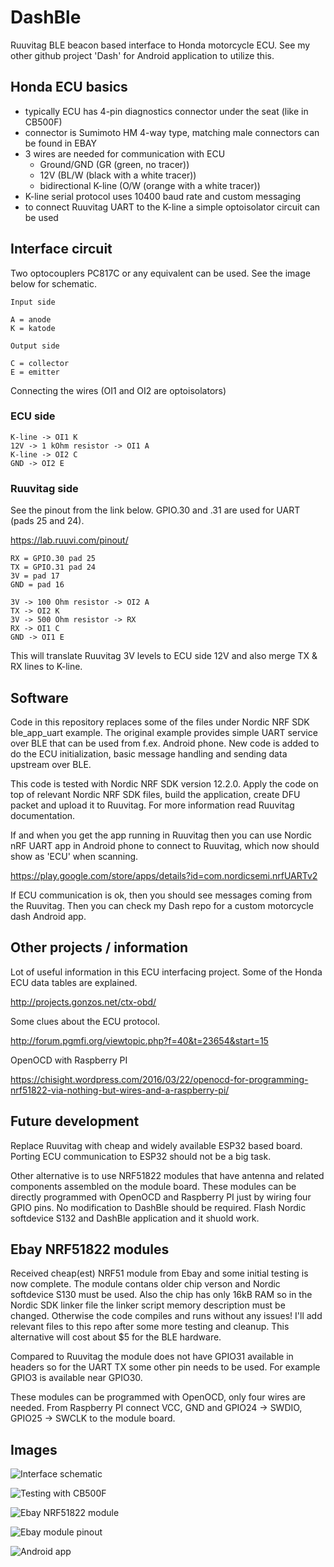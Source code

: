 # DashBle

Ruuvitag BLE beacon based interface to Honda motorcycle ECU. 
See my other github project 'Dash' for Android application to utilize this.

## Honda ECU basics

* typically ECU has 4-pin diagnostics connector under the seat (like in CB500F)
* connector is Sumimoto HM 4-way type, matching male connectors can be found in EBAY
* 3 wires are needed for communication with ECU
    * Ground/GND (GR (green, no tracer))
    * 12V (BL/W (black with a white tracer))
    * bidirectional K-line (O/W (orange with a white tracer))
* K-line serial protocol uses 10400 baud rate and custom messaging
* to connect Ruuvitag UART to the K-line a simple optoisolator circuit can be used

## Interface circuit

Two optocouplers PC817C or any equivalent can be used. See the image below for schematic.

```
Input side

A = anode
K = katode

Output side

C = collector
E = emitter
```

Connecting the wires (OI1 and OI2 are optoisolators)

### ECU side

```
K-line -> OI1 K
12V -> 1 kOhm resistor -> OI1 A
K-line -> OI2 C
GND -> OI2 E
```

### Ruuvitag side

See the pinout from the link below. GPIO.30 and .31 are used for UART (pads 25 and 24).

https://lab.ruuvi.com/pinout/

```
RX = GPIO.30 pad 25
TX = GPIO.31 pad 24
3V = pad 17
GND = pad 16

3V -> 100 Ohm resistor -> OI2 A
TX -> OI2 K
3V -> 500 Ohm resistor -> RX
RX -> OI1 C
GND -> OI1 E
```

This will translate Ruuvitag 3V levels to ECU side 12V and also merge TX & RX lines to K-line.

## Software

Code in this repository replaces some of the files under Nordic NRF SDK ble_app_uart example. The original example 
provides simple UART service over BLE that can be used from f.ex. Android phone. New code is added to do the
ECU initialization, basic message handling and sending data upstream over BLE.

This code is tested with Nordic NRF SDK version 12.2.0. Apply the code on top of relevant Nordic NRF SDK files,
build the application, create DFU packet and upload it to Ruuvitag. For more information read Ruuvitag documentation.

If and when you get the app running in Ruuvitag then you can use Nordic nRF UART app in Android phone to connect
to Ruuvitag, which now should show as 'ECU' when scanning.

https://play.google.com/store/apps/details?id=com.nordicsemi.nrfUARTv2

If ECU communication is ok, then you should see messages coming from the Ruuvitag. Then you can check my Dash repo
for a custom motorcycle dash Android app.

## Other projects / information

Lot of useful information in this ECU interfacing project. Some of the Honda ECU data tables are explained.

http://projects.gonzos.net/ctx-obd/

Some clues about the ECU protocol.

http://forum.pgmfi.org/viewtopic.php?f=40&t=23654&start=15

OpenOCD with Raspberry PI

https://chisight.wordpress.com/2016/03/22/openocd-for-programming-nrf51822-via-nothing-but-wires-and-a-raspberry-pi/

## Future development

Replace Ruuvitag with cheap and widely available ESP32 based board. Porting ECU communication to ESP32 should not be a
big task.

Other alternative is to use NRF51822 modules that have antenna and related components assembled on the module board.
These modules can be directly programmed with OpenOCD and Raspberry PI just by wiring four GPIO pins. No modification
to DashBle should be required. Flash Nordic softdevice S132 and DashBle application and it shuold work.

## Ebay NRF51822 modules

Received cheap(est) NRF51 module from Ebay and some initial testing is now complete. The module contans older chip
verson and Nordic softdevice S130 must be used. Also the chip has only 16kB RAM so in the Nordic SDK linker file
the linker script memory description must be changed. Otherwise the code compiles and runs without any issues!
I'll add relevant files to this repo after some more testing and cleanup. This alternative will cost about $5 for
the BLE hardware.

Compared to Ruuvitag the module does not have GPIO31 available in headers so for the UART TX some other pin needs
to be used. For example GPIO3 is available near GPIO30.

These modules can be programmed with OpenOCD, only four wires are needed. From Raspberry PI connect VCC, GND and
GPIO24 -> SWDIO, GPIO25 -> SWCLK to the module board.

## Images

![Interface schematic](images/schema.png?raw=true "Interface schematic")

![Testing with CB500F](images/honda_ruuvi.jpeg?raw=true "Honda and Ruuvitag")

![Ebay NRF51822 module](images/ebay_module.jpg?raw=true "Ebay module")

![Ebay module pinout](images/ebay_pinout.jpg?raw=true "Ebay module pinout")

![Android app](images/android_app.png?raw=true "Android app")


